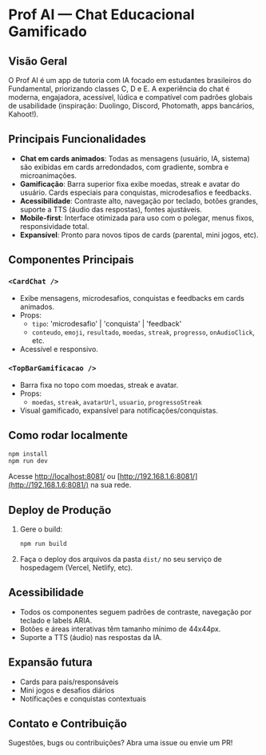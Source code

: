# Prof AI — Chat Educacional Gamificado

## Visão Geral
O Prof AI é um app de tutoria com IA focado em estudantes brasileiros do Fundamental, priorizando classes C, D e E. A experiência do chat é moderna, engajadora, acessível, lúdica e compatível com padrões globais de usabilidade (inspiração: Duolingo, Discord, Photomath, apps bancários, Kahoot!).

## Principais Funcionalidades
- **Chat em cards animados**: Todas as mensagens (usuário, IA, sistema) são exibidas em cards arredondados, com gradiente, sombra e microanimações.
- **Gamificação**: Barra superior fixa exibe moedas, streak e avatar do usuário. Cards especiais para conquistas, microdesafios e feedbacks.
- **Acessibilidade**: Contraste alto, navegação por teclado, botões grandes, suporte a TTS (áudio das respostas), fontes ajustáveis.
- **Mobile-first**: Interface otimizada para uso com o polegar, menus fixos, responsividade total.
- **Expansível**: Pronto para novos tipos de cards (parental, mini jogos, etc).

## Componentes Principais

### `<CardChat />`
- Exibe mensagens, microdesafios, conquistas e feedbacks em cards animados.
- Props:
  - `tipo`: 'microdesafio' | 'conquista' | 'feedback'
  - `conteudo`, `emoji`, `resultado`, `moedas`, `streak`, `progresso`, `onAudioClick`, etc.
- Acessível e responsivo.

### `<TopBarGamificacao />`
- Barra fixa no topo com moedas, streak e avatar.
- Props:
  - `moedas`, `streak`, `avatarUrl`, `usuario`, `progressoStreak`
- Visual gamificado, expansível para notificações/conquistas.

## Como rodar localmente
```bash
npm install
npm run dev
```
Acesse [http://localhost:8081/](http://localhost:8081/) ou [http://192.168.1.6:8081/](http://192.168.1.6:8081/) na sua rede.

## Deploy de Produção
1. Gere o build:
   ```bash
   npm run build
   ```
2. Faça o deploy dos arquivos da pasta `dist/` no seu serviço de hospedagem (Vercel, Netlify, etc).

## Acessibilidade
- Todos os componentes seguem padrões de contraste, navegação por teclado e labels ARIA.
- Botões e áreas interativas têm tamanho mínimo de 44x44px.
- Suporte a TTS (áudio) nas respostas da IA.

## Expansão futura
- Cards para pais/responsáveis
- Mini jogos e desafios diários
- Notificações e conquistas contextuais

## Contato e Contribuição
Sugestões, bugs ou contribuições? Abra uma issue ou envie um PR!